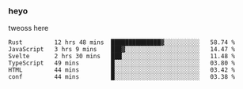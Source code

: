 ### heyo
tweoss here

<!--START_SECTION:waka-->

```text
Rust         12 hrs 48 mins  ██████████████▓░░░░░░░░░░   58.74 %
JavaScript   3 hrs 9 mins    ███▓░░░░░░░░░░░░░░░░░░░░░   14.47 %
Svelte       2 hrs 30 mins   ███░░░░░░░░░░░░░░░░░░░░░░   11.48 %
TypeScript   49 mins         █░░░░░░░░░░░░░░░░░░░░░░░░   03.80 %
HTML         44 mins         █░░░░░░░░░░░░░░░░░░░░░░░░   03.42 %
conf         44 mins         █░░░░░░░░░░░░░░░░░░░░░░░░   03.38 %
```

<!--END_SECTION:waka-->

<!--
**Tweoss/tweoss** is a ✨ _special_ ✨ repository because its `README.md` (this file) appears on your GitHub profile.

Here are some ideas to get you started:

- 🔭 I’m currently working on ...
- 🌱 I’m currently learning ...
- 👯 I’m looking to collaborate on ...
- 🤔 I’m looking for help with ...
- 💬 Ask me about ...
- 📫 How to reach me: ...
- 😄 Pronouns: ...
- ⚡ Fun fact: ...
-->
